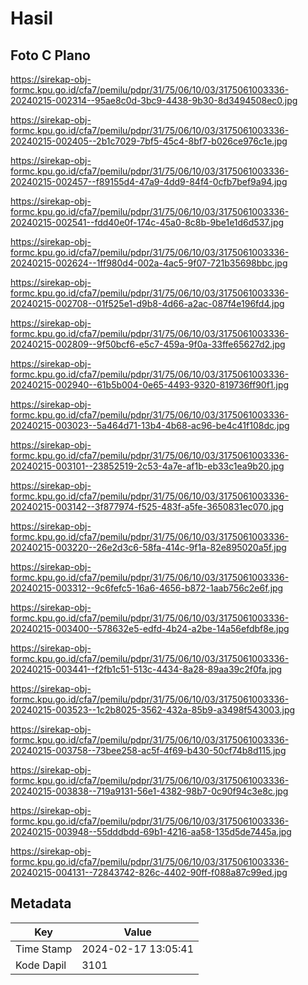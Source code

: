 # Hasil

## Foto C Plano

https://sirekap-obj-formc.kpu.go.id/cfa7/pemilu/pdpr/31/75/06/10/03/3175061003336-20240215-002314--95ae8c0d-3bc9-4438-9b30-8d3494508ec0.jpg

https://sirekap-obj-formc.kpu.go.id/cfa7/pemilu/pdpr/31/75/06/10/03/3175061003336-20240215-002405--2b1c7029-7bf5-45c4-8bf7-b026ce976c1e.jpg

https://sirekap-obj-formc.kpu.go.id/cfa7/pemilu/pdpr/31/75/06/10/03/3175061003336-20240215-002457--f89155d4-47a9-4dd9-84f4-0cfb7bef9a94.jpg

https://sirekap-obj-formc.kpu.go.id/cfa7/pemilu/pdpr/31/75/06/10/03/3175061003336-20240215-002541--fdd40e0f-174c-45a0-8c8b-9be1e1d6d537.jpg

https://sirekap-obj-formc.kpu.go.id/cfa7/pemilu/pdpr/31/75/06/10/03/3175061003336-20240215-002624--1ff980d4-002a-4ac5-9f07-721b35698bbc.jpg

https://sirekap-obj-formc.kpu.go.id/cfa7/pemilu/pdpr/31/75/06/10/03/3175061003336-20240215-002708--01f525e1-d9b8-4d66-a2ac-087f4e196fd4.jpg

https://sirekap-obj-formc.kpu.go.id/cfa7/pemilu/pdpr/31/75/06/10/03/3175061003336-20240215-002809--9f50bcf6-e5c7-459a-9f0a-33ffe65627d2.jpg

https://sirekap-obj-formc.kpu.go.id/cfa7/pemilu/pdpr/31/75/06/10/03/3175061003336-20240215-002940--61b5b004-0e65-4493-9320-819736ff90f1.jpg

https://sirekap-obj-formc.kpu.go.id/cfa7/pemilu/pdpr/31/75/06/10/03/3175061003336-20240215-003023--5a464d71-13b4-4b68-ac96-be4c41f108dc.jpg

https://sirekap-obj-formc.kpu.go.id/cfa7/pemilu/pdpr/31/75/06/10/03/3175061003336-20240215-003101--23852519-2c53-4a7e-af1b-eb33c1ea9b20.jpg

https://sirekap-obj-formc.kpu.go.id/cfa7/pemilu/pdpr/31/75/06/10/03/3175061003336-20240215-003142--3f877974-f525-483f-a5fe-3650831ec070.jpg

https://sirekap-obj-formc.kpu.go.id/cfa7/pemilu/pdpr/31/75/06/10/03/3175061003336-20240215-003220--26e2d3c6-58fa-414c-9f1a-82e895020a5f.jpg

https://sirekap-obj-formc.kpu.go.id/cfa7/pemilu/pdpr/31/75/06/10/03/3175061003336-20240215-003312--9c6fefc5-16a6-4656-b872-1aab756c2e6f.jpg

https://sirekap-obj-formc.kpu.go.id/cfa7/pemilu/pdpr/31/75/06/10/03/3175061003336-20240215-003400--578632e5-edfd-4b24-a2be-14a56efdbf8e.jpg

https://sirekap-obj-formc.kpu.go.id/cfa7/pemilu/pdpr/31/75/06/10/03/3175061003336-20240215-003441--f2fb1c51-513c-4434-8a28-89aa39c2f0fa.jpg

https://sirekap-obj-formc.kpu.go.id/cfa7/pemilu/pdpr/31/75/06/10/03/3175061003336-20240215-003523--1c2b8025-3562-432a-85b9-a3498f543003.jpg

https://sirekap-obj-formc.kpu.go.id/cfa7/pemilu/pdpr/31/75/06/10/03/3175061003336-20240215-003758--73bee258-ac5f-4f69-b430-50cf74b8d115.jpg

https://sirekap-obj-formc.kpu.go.id/cfa7/pemilu/pdpr/31/75/06/10/03/3175061003336-20240215-003838--719a9131-56e1-4382-98b7-0c90f94c3e8c.jpg

https://sirekap-obj-formc.kpu.go.id/cfa7/pemilu/pdpr/31/75/06/10/03/3175061003336-20240215-003948--55dddbdd-69b1-4216-aa58-135d5de7445a.jpg

https://sirekap-obj-formc.kpu.go.id/cfa7/pemilu/pdpr/31/75/06/10/03/3175061003336-20240215-004131--72843742-826c-4402-90ff-f088a87c99ed.jpg


## Metadata

| Key        | Value               |
| ---------- | ------------------- |
| Time Stamp | 2024-02-17 13:05:41 |
| Kode Dapil | 3101                |



